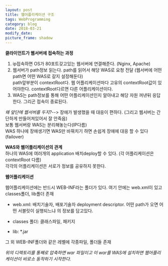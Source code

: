 ```yaml
---
layout: post
title: 웹어플리케이션 구조
tags: WebProgramming
category: blog
date: 2018-03-21
modify_date: 
picture_frame: shadow
---
```

  
**클라이언트가 웹서버에 접속하는 과정**  
1. ip접속하면 OS가 80포트갖고있는 웹서버에 연결해준다. (Nginx, Apache)  
2. 웹서버가 path정보 읽는다. path를 읽어서 해당 WAS로 요청 전달 (웹서버에 어떤 path면 어떤 WAS로 갈지 설정해둔다)  
path앞부분이 contextRoot다.  웹 어플리케이션마다 고유의 contextRoot값이 있어야한다. contextRoot다르면 다른 어플리케이션이다.    
3. WAS는 path정보를 통해 어떤 어플리케이션인지 알아내고 해당 자원 꺼낸뒤 응답한다. 그리곤 접속이 종료된다.  
   
 
*왜 앞단에 웹서버를 두지?*--> 장애가 발생했을 때 대응이 편하다. (그리고 웹서버는 간단하게 만들어져있어서 잘 안죽음)  
보통 웹서버랑 WAS는 분리해놓는다(IP다름)   
WAS 하나에 장애생기면 WAS만 바꿔치기 하면 손쉽게 장애에 대응 할 수 있다 (failover)    
    

  
**WAS와 웹어플리케이션의 관계**  
하나의 WAS에 여러개의 application 배치deploy할 수 있다. (각 어플리케이션은 contextRoot 다름)  
각각의 어플리케이션은 서로가 정보를 공유하지 못한다.  
  
    

**웹어플리케이션**

웹어플리케이션에는 반드시 WEB-INF라는 폴더가 있다. 여기 안에는 web.xml이 있고 classes폴더, lib폴더 존재   

* web.xml: 배치기술자, 배포기술자 deployment descriptor. 어떤 path가 오면 어떤 서블릿이 실행되느냐 의 정보를 담고있다.

* classes 폴더: 클래스파일, 패키지

* lib: *.jar

그 외 WEB-INF폴더와 같은 레벨에 각종파일, 폴더들 존재

*위의 디렉토리를 통째로 압축하면 war 파일이고 이 war를 WAS에 설치하면 웹어플리케이션이 비로소 동작하기 시작한다.*

